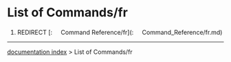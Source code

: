 # List of Commands/fr
1.  REDIRECT [:<img src="images/Property.png" style="width:16px"> Command Reference/fr](:<img src="images/Property.png" style="width:16px"> Command_Reference/fr.md)

---
[documentation index](../README.md) > List of Commands/fr
